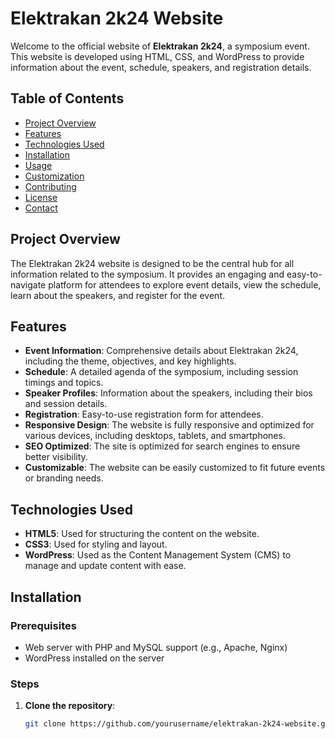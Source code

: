# Elektrakan 2k24 Website

Welcome to the official website of **Elektrakan 2k24**, a symposium event. This website is developed using HTML, CSS, and WordPress to provide information about the event, schedule, speakers, and registration details.

## Table of Contents

- [Project Overview](#project-overview)
- [Features](#features)
- [Technologies Used](#technologies-used)
- [Installation](#installation)
- [Usage](#usage)
- [Customization](#customization)
- [Contributing](#contributing)
- [License](#license)
- [Contact](#contact)

## Project Overview

The Elektrakan 2k24 website is designed to be the central hub for all information related to the symposium. It provides an engaging and easy-to-navigate platform for attendees to explore event details, view the schedule, learn about the speakers, and register for the event.

## Features

- **Event Information**: Comprehensive details about Elektrakan 2k24, including the theme, objectives, and key highlights.
- **Schedule**: A detailed agenda of the symposium, including session timings and topics.
- **Speaker Profiles**: Information about the speakers, including their bios and session details.
- **Registration**: Easy-to-use registration form for attendees.
- **Responsive Design**: The website is fully responsive and optimized for various devices, including desktops, tablets, and smartphones.
- **SEO Optimized**: The site is optimized for search engines to ensure better visibility.
- **Customizable**: The website can be easily customized to fit future events or branding needs.

## Technologies Used

- **HTML5**: Used for structuring the content on the website.
- **CSS3**: Used for styling and layout.
- **WordPress**: Used as the Content Management System (CMS) to manage and update content with ease.

## Installation

### Prerequisites

- Web server with PHP and MySQL support (e.g., Apache, Nginx)
- WordPress installed on the server

### Steps

1. **Clone the repository**:
   ```bash
   git clone https://github.com/yourusername/elektrakan-2k24-website.git
